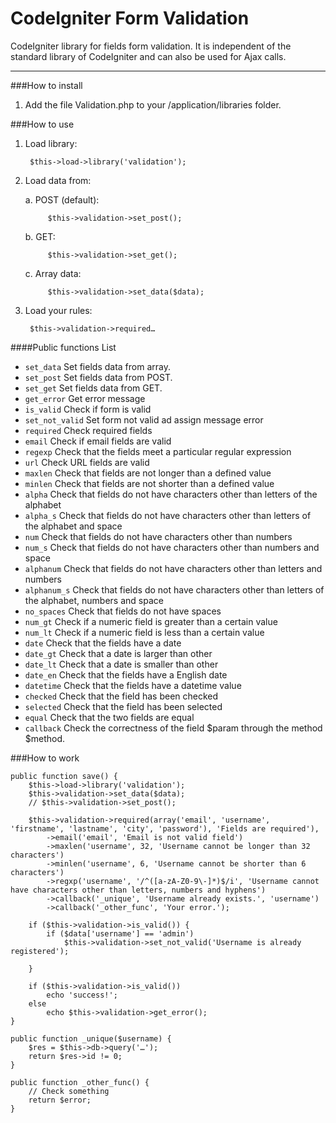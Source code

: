 CodeIgniter Form Validation
=================================

CodeIgniter library for fields form validation. It is independent of the standard library of CodeIgniter and can also be used for Ajax calls.

-----

###How to install

1. Add the file Validation.php to your /application/libraries folder.

###How to use

1. Load library:

		$this->load->library('validation');

2. Load data from:

	a. POST (default):
	
			$this->validation->set_post();
	
	b. GET:
	
			$this->validation->set_get();
	
	c. Array data:
	
			$this->validation->set_data($data);

3. Load your rules:

		$this->validation->required…

####Public functions List

- `set_data` Set fields data from array.
- `set_post` Set fields data from POST.
- `set_get` Set fields data from GET.
- `get_error` Get error message
- `is_valid` Check if form is valid
- `set_not_valid` Set form not valid ad assign message error
- `required` Check required fields
- `email` Check if email fields are valid
- `regexp` Check that the fields meet a particular regular expression
- `url` Check URL fields are valid
- `maxlen` Check that fields are not longer than a defined value
- `minlen` Check that fields are not shorter than a defined value
- `alpha` Check that fields do not have characters other than letters of the alphabet
- `alpha_s` Check that fields do not have characters other than letters of the alphabet and space
- `num` Check that fields do not have characters other than numbers
- `num_s` Check that fields do not have characters other than numbers and space
- `alphanum` Check that fields do not have characters other than letters and numbers
- `alphanum_s` Check that fields do not have characters other than letters of the alphabet, numbers and space
- `no_spaces` Check that fields do not have spaces
- `num_gt` Check if a numeric field is greater than a certain value
- `num_lt` Check if a numeric field is less than a certain value
- `date` Check that the fields have a date
- `date_gt` Check that a date is larger than other
- `date_lt` Check that a date is smaller than other
- `date_en` Check that the fields have a English date
- `datetime` Check that the fields have a datetime value
- `checked` Check that the field has been checked
- `selected` Check that the field has been selected
- `equal` Check that the two fields are equal
- `callback` Check the correctness of the field $param through the method $method.

###How to work

	public function save() {
		$this->load->library('validation');
		$this->validation->set_data($data);
		// $this->validation->set_post();
		
		$this->validation->required(array('email', 'username', 'firstname', 'lastname', 'city', 'password'), 'Fields are required'),
			->email('email', 'Email is not valid field')
			->maxlen('username', 32, 'Username cannot be longer than 32 characters')
			->minlen('username', 6, 'Username cannot be shorter than 6 characters')
			->regxp('username', '/^([a-zA-Z0-9\-]*)$/i', 'Username cannot have characters other than letters, numbers and hyphens')
			->callback('_unique', 'Username already exists.', 'username')
			->callback('_other_func', 'Your error.');
		
		if ($this->validation->is_valid()) {
			if ($data['username'] == 'admin')
				$this->validation->set_not_valid('Username is already registered');
	
		}
		
		if ($this->validation->is_valid())
			echo 'success!';
		else
			echo $this->validation->get_error();
	}
	
	public function _unique($username) {
		$res = $this->db->query('…');
		return $res->id != 0;
	}
	
	public function _other_func() {
		// Check something
		return $error;
	}